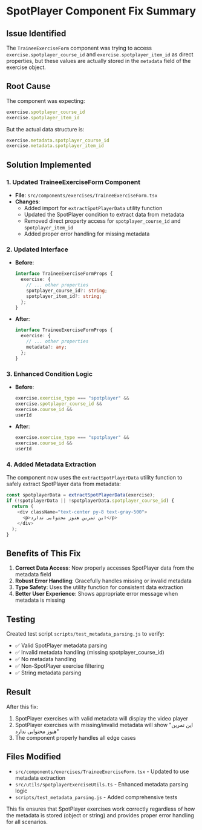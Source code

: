# SpotPlayer Component Fix Summary

## Issue Identified
The `TraineeExerciseForm` component was trying to access `exercise.spotplayer_course_id` and `exercise.spotplayer_item_id` as direct properties, but these values are actually stored in the `metadata` field of the exercise object.

## Root Cause
The component was expecting:
```typescript
exercise.spotplayer_course_id
exercise.spotplayer_item_id
```

But the actual data structure is:
```typescript
exercise.metadata.spotplayer_course_id
exercise.metadata.spotplayer_item_id
```

## Solution Implemented

### 1. Updated TraineeExerciseForm Component
- **File**: `src/components/exercises/TraineeExerciseForm.tsx`
- **Changes**:
  - Added import for `extractSpotPlayerData` utility function
  - Updated the SpotPlayer condition to extract data from metadata
  - Removed direct property access for `spotplayer_course_id` and `spotplayer_item_id`
  - Added proper error handling for missing metadata

### 2. Updated Interface
- **Before**:
  ```typescript
  interface TraineeExerciseFormProps {
    exercise: {
      // ... other properties
      spotplayer_course_id?: string;
      spotplayer_item_id?: string;
    };
  }
  ```

- **After**:
  ```typescript
  interface TraineeExerciseFormProps {
    exercise: {
      // ... other properties
      metadata?: any;
    };
  }
  ```

### 3. Enhanced Condition Logic
- **Before**:
  ```typescript
  exercise.exercise_type === "spotplayer" && 
  exercise.spotplayer_course_id && 
  exercise.course_id && 
  userId
  ```

- **After**:
  ```typescript
  exercise.exercise_type === "spotplayer" && 
  exercise.course_id && 
  userId
  ```

### 4. Added Metadata Extraction
The component now uses the `extractSpotPlayerData` utility function to safely extract SpotPlayer data from metadata:

```typescript
const spotplayerData = extractSpotPlayerData(exercise);
if (!spotplayerData || !spotplayerData.spotplayer_course_id) {
  return (
    <div className="text-center py-8 text-gray-500">
      <p>این تمرین هنوز محتوایی ندارد</p>
    </div>
  );
}
```

## Benefits of This Fix

1. **Correct Data Access**: Now properly accesses SpotPlayer data from the metadata field
2. **Robust Error Handling**: Gracefully handles missing or invalid metadata
3. **Type Safety**: Uses the utility function for consistent data extraction
4. **Better User Experience**: Shows appropriate error message when metadata is missing

## Testing

Created test script `scripts/test_metadata_parsing.js` to verify:
- ✅ Valid SpotPlayer metadata parsing
- ✅ Invalid metadata handling (missing spotplayer_course_id)
- ✅ No metadata handling
- ✅ Non-SpotPlayer exercise filtering
- ✅ String metadata parsing

## Result

After this fix:
1. SpotPlayer exercises with valid metadata will display the video player
2. SpotPlayer exercises with missing/invalid metadata will show "این تمرین هنوز محتوایی ندارد"
3. The component properly handles all edge cases

## Files Modified

- `src/components/exercises/TraineeExerciseForm.tsx` - Updated to use metadata extraction
- `src/utils/spotplayerExerciseUtils.ts` - Enhanced metadata parsing logic
- `scripts/test_metadata_parsing.js` - Added comprehensive tests

This fix ensures that SpotPlayer exercises work correctly regardless of how the metadata is stored (object or string) and provides proper error handling for all scenarios. 